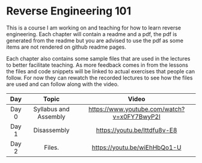# Reverse Engineering 101

This is a course I am working on and teaching for how to learn reverse engineering. Each chapter will contain a readme and a pdf, the pdf is generated from the readme but you are advised to use the pdf as some items are not rendered on github readme pages.

Each chapter also contains some sample files that are used in the lectures to better facilitate teaching. As more feedback comes in from the lessons the files and code snippets will be linked to actual exercises that people can follow. For now they can rewatch the recorded lectures to see how the files are used and can follow along with the video.

<center>

|Day     |Topic                          |Video                                             |
|:------:|:-----------------------------:|:------------------------------------------------:|
|Day 0   |Syllabus and Assembly          |https://www.youtube.com/watch?v=x0FY7BwyP2I       |
|Day 1   |Disassembly                    |https://youtu.be/Ittdfu8v-E8                      |
|Day 2   |Files.                         |https://youtu.be/wiEhHbQo1-U                      |

</center>
